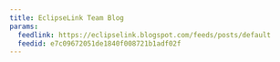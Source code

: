 ```yaml
---
title: EclipseLink Team Blog
params:
  feedlink: https://eclipselink.blogspot.com/feeds/posts/default
  feedid: e7c09672051de1840f008721b1adf02f
---
```

